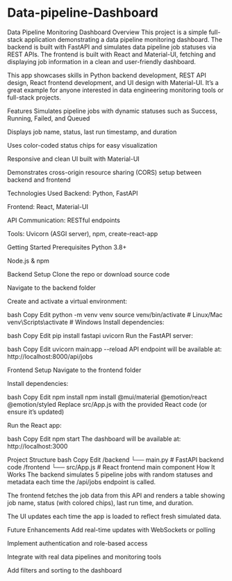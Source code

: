 # Data-pipeline-Dashboard


Data Pipeline Monitoring Dashboard
Overview
This project is a simple full-stack application demonstrating a data pipeline monitoring dashboard. The backend is built with FastAPI and simulates data pipeline job statuses via REST APIs. The frontend is built with React and Material-UI, fetching and displaying job information in a clean and user-friendly dashboard.

This app showcases skills in Python backend development, REST API design, React frontend development, and UI design with Material-UI. It’s a great example for anyone interested in data engineering monitoring tools or full-stack projects.

Features
Simulates pipeline jobs with dynamic statuses such as Success, Running, Failed, and Queued

Displays job name, status, last run timestamp, and duration

Uses color-coded status chips for easy visualization

Responsive and clean UI built with Material-UI

Demonstrates cross-origin resource sharing (CORS) setup between backend and frontend

Technologies Used
Backend: Python, FastAPI

Frontend: React, Material-UI

API Communication: RESTful endpoints

Tools: Uvicorn (ASGI server), npm, create-react-app

Getting Started
Prerequisites
Python 3.8+

Node.js & npm

Backend Setup
Clone the repo or download source code

Navigate to the backend folder

Create and activate a virtual environment:

bash
Copy
Edit
python -m venv venv
source venv/bin/activate  # Linux/Mac
venv\Scripts\activate     # Windows
Install dependencies:

bash
Copy
Edit
pip install fastapi uvicorn
Run the FastAPI server:

bash
Copy
Edit
uvicorn main:app --reload
API endpoint will be available at: http://localhost:8000/api/jobs

Frontend Setup
Navigate to the frontend folder

Install dependencies:

bash
Copy
Edit
npm install
npm install @mui/material @emotion/react @emotion/styled
Replace src/App.js with the provided React code (or ensure it’s updated)

Run the React app:

bash
Copy
Edit
npm start
The dashboard will be available at: http://localhost:3000

Project Structure
bash
Copy
Edit
/backend
  └── main.py          # FastAPI backend code
/frontend
  └── src/App.js       # React frontend main component
How It Works
The backend simulates 5 pipeline jobs with random statuses and metadata each time the /api/jobs endpoint is called.

The frontend fetches the job data from this API and renders a table showing job name, status (with colored chips), last run time, and duration.

The UI updates each time the app is loaded to reflect fresh simulated data.

Future Enhancements
Add real-time updates with WebSockets or polling

Implement authentication and role-based access

Integrate with real data pipelines and monitoring tools

Add filters and sorting to the dashboard
